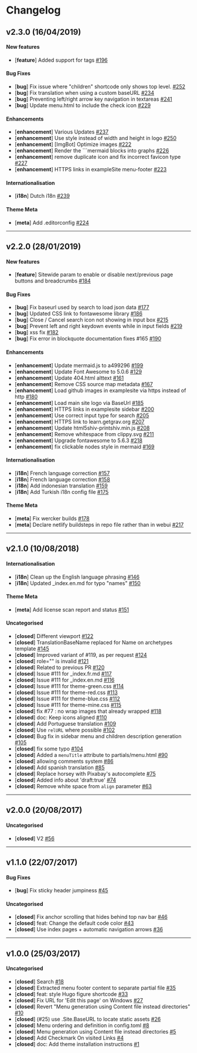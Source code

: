 # Changelog

## v2.3.0 (16/04/2019)

#### New features

- [**feature**] Added support for tags [#196](https://github.com/matcornic/hugo-theme-learn/pull/196)

#### Bug Fixes

- [**bug**] Fix issue where "children" shortcode only shows top level. [#252](https://github.com/matcornic/hugo-theme-learn/pull/252)
- [**bug**] Fix translation when using a custom baseURL [#234](https://github.com/matcornic/hugo-theme-learn/pull/234)
- [**bug**] Preventing left/right arrow key navigation in textareas [#241](https://github.com/matcornic/hugo-theme-learn/pull/241)
- [**bug**] Update menu.html to include the check icon [#229](https://github.com/matcornic/hugo-theme-learn/pull/229)

#### Enhancements

- [**enhancement**] Various Updates [#237](https://github.com/matcornic/hugo-theme-learn/pull/237)
- [**enhancement**] Use style instead of width and height in logo [#250](https://github.com/matcornic/hugo-theme-learn/pull/250)
- [**enhancement**] [ImgBot] Optimize images [#222](https://github.com/matcornic/hugo-theme-learn/pull/222)
- [**enhancement**] Render the ```mermaid blocks into graphs [#226](https://github.com/matcornic/hugo-theme-learn/pull/226)
- [**enhancement**] remove duplicate icon and fix incorrect favicon type [#227](https://github.com/matcornic/hugo-theme-learn/pull/227)
- [**enhancement**] HTTPS links in exampleSite menu-footer [#223](https://github.com/matcornic/hugo-theme-learn/pull/223)

#### Internationalisation

- [**i18n**] Dutch i18n [#239](https://github.com/matcornic/hugo-theme-learn/pull/239)

#### Theme Meta

- [**meta**] Add .editorconfig [#224](https://github.com/matcornic/hugo-theme-learn/pull/224)

---

## v2.2.0 (28/01/2019)

#### New features

- [**feature**] Sitewide param to enable or disable next/previous page buttons and breadcrumbs [#184](https://github.com/matcornic/hugo-theme-learn/pull/184)

#### Bug Fixes

- [**bug**] Fix baseurl used by search to load json data [#177](https://github.com/matcornic/hugo-theme-learn/pull/177)
- [**bug**] Updated CSS link to fontawesome library [#186](https://github.com/matcornic/hugo-theme-learn/pull/186)
- [**bug**] Close / Cancel search icon not showing in input box [#215](https://github.com/matcornic/hugo-theme-learn/pull/215)
- [**bug**] Prevent left and right keydown events while in input fields [#219](https://github.com/matcornic/hugo-theme-learn/pull/219)
- [**bug**] xss fix [#182](https://github.com/matcornic/hugo-theme-learn/pull/182)
- [**bug**] Fix error in blockquote documentation fixes #165 [#190](https://github.com/matcornic/hugo-theme-learn/pull/190)

#### Enhancements

- [**enhancement**] Update mermaid.js to a499296 [#199](https://github.com/matcornic/hugo-theme-learn/pull/199)
- [**enhancement**] Update Font Awesome to 5.0.6 [#129](https://github.com/matcornic/hugo-theme-learn/pull/129)
- [**enhancement**] Update 404.html alttext [#161](https://github.com/matcornic/hugo-theme-learn/pull/161)
- [**enhancement**] Remove CSS source map metadata [#167](https://github.com/matcornic/hugo-theme-learn/pull/167)
- [**enhancement**] Load github images in examplesite via https instead of http [#180](https://github.com/matcornic/hugo-theme-learn/pull/180)
- [**enhancement**] Load main site logo via BaseUrl [#185](https://github.com/matcornic/hugo-theme-learn/pull/185)
- [**enhancement**] HTTPS links in examplesite sidebar [#200](https://github.com/matcornic/hugo-theme-learn/pull/200)
- [**enhancement**] Use correct input type for search [#205](https://github.com/matcornic/hugo-theme-learn/pull/205)
- [**enhancement**] HTTPS link to learn.getgrav.org [#207](https://github.com/matcornic/hugo-theme-learn/pull/207)
- [**enhancement**] Update html5shiv-printshiv.min.js [#208](https://github.com/matcornic/hugo-theme-learn/pull/208)
- [**enhancement**] Remove whitespace from clippy.svg [#211](https://github.com/matcornic/hugo-theme-learn/pull/211)
- [**enhancement**] Upgrade fontawesome to 5.6.3 [#218](https://github.com/matcornic/hugo-theme-learn/pull/218)
- [**enhancement**] fix clickable nodes style in mermaid [#169](https://github.com/matcornic/hugo-theme-learn/pull/169)

#### Internationalisation

- [**i18n**] French language correction [#157](https://github.com/matcornic/hugo-theme-learn/pull/157)
- [**i18n**] French language correction [#158](https://github.com/matcornic/hugo-theme-learn/pull/158)
- [**i18n**] Add indonesian translation [#159](https://github.com/matcornic/hugo-theme-learn/pull/159)
- [**i18n**] Add Turkish i18n config file [#175](https://github.com/matcornic/hugo-theme-learn/pull/175)

#### Theme Meta

- [**meta**] Fix wercker builds [#178](https://github.com/matcornic/hugo-theme-learn/pull/178)
- [**meta**] Declare netlify buildsteps in repo file rather than in webui [#217](https://github.com/matcornic/hugo-theme-learn/pull/217)

---

## v2.1.0 (10/08/2018)

#### Internationalisation

- [**i18n**] Clean up the English language phrasing [#146](https://github.com/matcornic/hugo-theme-learn/pull/146)
- [**i18n**] Updated _index.en.md for typo "names" [#150](https://github.com/matcornic/hugo-theme-learn/pull/150)

#### Theme Meta

- [**meta**] Add license scan report and status [#151](https://github.com/matcornic/hugo-theme-learn/pull/151)

#### Uncategorised

- [**closed**] Different viewport [#122](https://github.com/matcornic/hugo-theme-learn/pull/122)
- [**closed**] TranslationBaseName replaced for Name on archetypes template [#145](https://github.com/matcornic/hugo-theme-learn/pull/145)
- [**closed**] Improved variant of #119, as per request [#124](https://github.com/matcornic/hugo-theme-learn/pull/124)
- [**closed**] role="" is invalid [#121](https://github.com/matcornic/hugo-theme-learn/pull/121)
- [**closed**] Related to previous PR [#120](https://github.com/matcornic/hugo-theme-learn/pull/120)
- [**closed**] Issue #111 for _index.fr.md [#117](https://github.com/matcornic/hugo-theme-learn/pull/117)
- [**closed**] Issue #111 for _index.en.md [#116](https://github.com/matcornic/hugo-theme-learn/pull/116)
- [**closed**] Issue #111 for theme-green.css [#114](https://github.com/matcornic/hugo-theme-learn/pull/114)
- [**closed**] Issue #111 for theme-red.css [#113](https://github.com/matcornic/hugo-theme-learn/pull/113)
- [**closed**] Issue #111 for theme-blue.css [#112](https://github.com/matcornic/hugo-theme-learn/pull/112)
- [**closed**] Issue #111 for theme-mine.css [#115](https://github.com/matcornic/hugo-theme-learn/pull/115)
- [**closed**] fix #77 : no wrap images that already wrapped [#118](https://github.com/matcornic/hugo-theme-learn/pull/118)
- [**closed**] doc: Keep icons aligned [#110](https://github.com/matcornic/hugo-theme-learn/pull/110)
- [**closed**] Add Portuguese translation [#109](https://github.com/matcornic/hugo-theme-learn/pull/109)
- [**closed**] Use `relURL`  where possible [#102](https://github.com/matcornic/hugo-theme-learn/pull/102)
- [**closed**] Bug fix in sidebar menu and children description generation [#105](https://github.com/matcornic/hugo-theme-learn/pull/105)
- [**closed**] fix some typo [#104](https://github.com/matcornic/hugo-theme-learn/pull/104)
- [**closed**] Added a `menuTitle` attribute to partials/menu.html [#90](https://github.com/matcornic/hugo-theme-learn/pull/90)
- [**closed**] allowing comments system [#86](https://github.com/matcornic/hugo-theme-learn/pull/86)
- [**closed**] Add spanish translation [#85](https://github.com/matcornic/hugo-theme-learn/pull/85)
- [**closed**] Replace horsey with Pixabay's autocomplete [#75](https://github.com/matcornic/hugo-theme-learn/pull/75)
- [**closed**] Added info about 'draft:true' [#74](https://github.com/matcornic/hugo-theme-learn/pull/74)
- [**closed**] Remove white space from `align` parameter [#63](https://github.com/matcornic/hugo-theme-learn/pull/63)

---

## v2.0.0 (20/08/2017)

#### Uncategorised

- [**closed**] V2 [#56](https://github.com/matcornic/hugo-theme-learn/pull/56)

---

## v1.1.0 (22/07/2017)

#### Bug Fixes

- [**bug**] Fix sticky header jumpiness [#45](https://github.com/matcornic/hugo-theme-learn/pull/45)

#### Uncategorised

- [**closed**] Fix anchor scrolling that hides behind top nav bar [#46](https://github.com/matcornic/hugo-theme-learn/pull/46)
- [**closed**] feat: Change the default code color [#43](https://github.com/matcornic/hugo-theme-learn/pull/43)
- [**closed**] Use index pages + automatic navigation arrows [#36](https://github.com/matcornic/hugo-theme-learn/pull/36)

---

## v1.0.0 (25/03/2017)

#### Uncategorised

- [**closed**] Search [#18](https://github.com/matcornic/hugo-theme-learn/pull/18)
- [**closed**] Extracted menu footer content to separate partial file [#35](https://github.com/matcornic/hugo-theme-learn/pull/35)
- [**closed**] feat: style Hugo figure shortcode [#33](https://github.com/matcornic/hugo-theme-learn/pull/33)
- [**closed**] Fix URL for 'Edit this page' on Windows [#27](https://github.com/matcornic/hugo-theme-learn/pull/27)
- [**closed**] Revert "Menu generation using Content file instead directories" [#10](https://github.com/matcornic/hugo-theme-learn/pull/10)
- [**closed**] (#25) use .Site.BaseURL to locate static assets [#26](https://github.com/matcornic/hugo-theme-learn/pull/26)
- [**closed**] Menu ordering and definition in config.toml [#8](https://github.com/matcornic/hugo-theme-learn/pull/8)
- [**closed**] Menu generation using Content file instead directories [#5](https://github.com/matcornic/hugo-theme-learn/pull/5)
- [**closed**] Add Checkmark On visited Links [#4](https://github.com/matcornic/hugo-theme-learn/pull/4)
- [**closed**] doc: Add theme installation instructions [#1](https://github.com/matcornic/hugo-theme-learn/pull/1)
